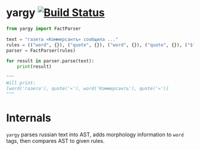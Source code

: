 # yargy [![Build Status](https://travis-ci.org/bureaucratic-labs/yargy.svg?branch=master)](https://travis-ci.org/bureaucratic-labs/yargy)

```python
from yargy import FactParser

text = "газета «Коммерсантъ» сообщила ..."
rules = (("word", {}), ("quote", {}), ("word", {}), ("quote", {}), ("$", {}))
parser = FactParser(rules)

for result in parser.parse(text):
    print(result)

"""
Will print:
[word('газета'), quote('«'), word('Коммерсантъ'), quote('»')]
"""
```

# Internals

`yargy` parses russian text into AST, adds morphology information to `word` tags, then compares AST to given rules.
